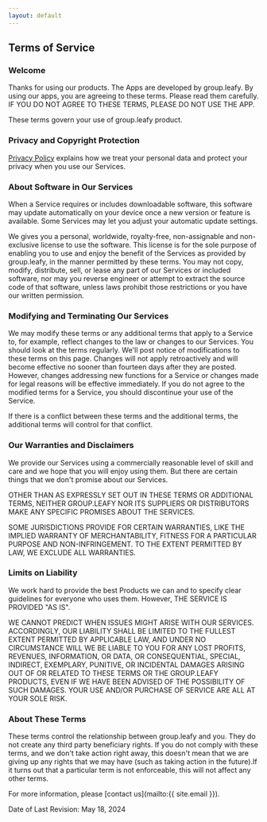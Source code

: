 ```yaml
---
layout: default
---
```


## Terms of Service

### Welcome

Thanks for using our products. The Apps are developed by group.leafy. By using our apps, you are agreeing to these terms. Please read them carefully. IF YOU DO NOT AGREE TO THESE TERMS, PLEASE DO NOT USE THE APP.

These terms govern your use of group.leafy product.

### Privacy and Copyright Protection

[Privacy Policy](privacy) explains how we treat your personal data and protect your privacy when you use our Services.

### About Software in Our Services

When a Service requires or includes downloadable software, this software may update automatically on your device once a new version or feature is available. Some Services may let you adjust your automatic update settings.

We gives you a personal, worldwide, royalty-free, non-assignable and non-exclusive license to use the software. This license is for the sole purpose of enabling you to use and enjoy the benefit of the Services as provided by group.leafy, in the manner permitted by these terms. You may not copy, modify, distribute, sell, or lease any part of our Services or included software, nor may you reverse engineer or attempt to extract the source code of that software, unless laws prohibit those restrictions or you have our written permission.

### Modifying and Terminating Our Services

We may modify these terms or any additional terms that apply to a Service to, for example, reflect changes to the law or changes to our Services. You should look at the terms regularly. We'll post notice of modifications to these terms on this page. Changes will not apply retroactively and will become effective no sooner than fourteen days after they are posted. However, changes addressing new functions for a Service or changes made for legal reasons will be effective immediately. If you do not agree to the modified terms for a Service, you should discontinue your use of the Service.

If there is a conflict between these terms and the additional terms, the additional terms will control for that conflict.

### Our Warranties and Disclaimers

We provide our Services using a commercially reasonable level of skill and care and we hope that you will enjoy using them. But there are certain things that we don't promise about our Services.

OTHER THAN AS EXPRESSLY SET OUT IN THESE TERMS OR ADDITIONAL TERMS, NEITHER GROUP.LEAFY NOR ITS SUPPLIERS OR DISTRIBUTORS MAKE ANY SPECIFIC PROMISES ABOUT THE SERVICES.

SOME JURISDICTIONS PROVIDE FOR CERTAIN WARRANTIES, LIKE THE IMPLIED WARRANTY OF MERCHANTABILITY, FITNESS FOR A PARTICULAR PURPOSE AND NON-INFRINGEMENT. TO THE EXTENT PERMITTED BY LAW, WE EXCLUDE ALL WARRANTIES.

### Limits on Liability

We work hard to provide the best Products we can and to specify clear guidelines for everyone who uses them. However, THE SERVICE IS PROVIDED "AS IS".

WE CANNOT PREDICT WHEN ISSUES MIGHT ARISE WITH OUR SERVICES. ACCORDINGLY, OUR LIABILITY SHALL BE LIMITED TO THE FULLEST EXTENT PERMITTED BY APPLICABLE LAW, AND UNDER NO CIRCUMSTANCE WILL WE BE LIABLE TO YOU FOR ANY LOST PROFITS, REVENUES, INFORMATION, OR DATA, OR CONSEQUENTIAL, SPECIAL, INDIRECT, EXEMPLARY, PUNITIVE, OR INCIDENTAL DAMAGES ARISING OUT OF OR RELATED TO THESE TERMS OR THE GROUP.LEAFY PRODUCTS, EVEN IF WE HAVE BEEN ADVISED OF THE POSSIBILITY OF SUCH DAMAGES. YOUR USE AND/OR PURCHASE OF SERVICE ARE ALL AT YOUR SOLE RISK.

### About These Terms

These terms control the relationship between group.leafy and you. They do not create any third party beneficiary rights. If you do not comply with these terms, and we don't take action right away, this doesn't mean that we are giving up any rights that we may have (such as taking action in the future).If it turns out that a particular term is not enforceable, this will not affect any other terms.

For more information, please [contact us](mailto:{{ site.email }}).

Date of Last Revision: May 18, 2024
